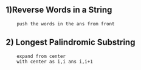 ## 1)Reverse Words in a String
        push the words in the ans from front

## 2) Longest Palindromic Substring
        expand from center
        with center as i,i ans i,i+1